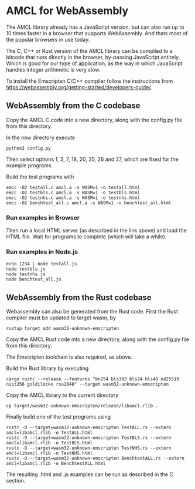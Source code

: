 # AMCL for WebAssembly

The AMCL library already has a JavaScript version, but can also run up
to 10 times faster in a browser that supports WebAssembly. And thats
most of the popular browsers in use today.

The C, C++ or Rust version of the AMCL library can be compiled to a
bitcode that runs directly in the browser, by-passing JavaScript
entirely. Which is good for our type of application, as the way
in which JavaScript handles integer arithmetic is very slow.

To install the Emscripten C/C++ compiler follow the instructions
from https://webassembly.org/getting-started/developers-guide/.

## WebAssembly from the C codebase

Copy the AMCL C code into a new directory, along with
the config.py file from this directory.

In the new directory execute

```
python3 config.py
```

Then select options 1, 3, 7, 18, 20, 25, 26 and 27, which are fixed for
the example programs.

Build the test programs with

```
emcc -O2 testall.c amcl.a -s WASM=1 -o testall.html
emcc -O2 testbls.c amcl.a -s WASM=1 -o testbls.html
emcc -O2 testnhs.c amcl.a -s WASM=1 -o testnhs.html
emcc -O2 benchtest_all.c amcl.a -s WASM=1 -o benchtest_all.html
```

### Run examples in Browser

Then run a local HTML server (as described in the link above) and load the
HTML file. Wait for programs to complete (which will take a while).

### Run examples in Node.js

```
echo 1234 | node testall.js
node testbls.js
node testnhs.js
node benchtest_all.js
```

## WebAssembly from the Rust codebase

Webassembly can also be generated from the Rust code. First the Rust compiler
must be updated to target wasm, by

```
rustup target add wasm32-unknown-emscripten
```

Copy the AMCL Rust code into a new directory, along with
the config.py file from this directory.

The Emscripten toolchain is also required, as above.

Build the Rust library by executing

```
cargo rustc --release --features "bn254 bls383 bls24 bls48 ed25519 nist256 goldilocks rsa2048" --target wasm32-unknown-emscripten
```

Copy the AMCL library to the current directory

```
cp target/wasm32-unknown-emscripten/release/libamcl.rlib .
```

Finally build one of the test programs using

```
rustc -O --target=wasm32-unknown-emscripten TestALL.rs --extern amcl=libamcl.rlib -o TestALL.html
rustc -O --target=wasm32-unknown-emscripten TestBLS.rs --extern amcl=libamcl.rlib -o TestBLS.html
rustc -O --target=wasm32-unknown-emscripten TestNHS.rs --extern amcl=libamcl.rlib -o TestNHS.html
rustc -O --target=wasm32-unknown-emscripten BenchtestALL.rs --extern amcl=libamcl.rlib -o BenchtestALL.html
```

The resulting .html and .js examples can be run as described in the C section.
